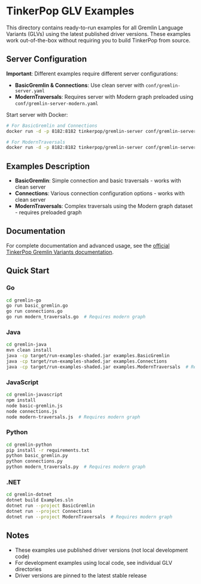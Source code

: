 <!--
Licensed to the Apache Software Foundation (ASF) under one or more
contributor license agreements.  See the NOTICE file distributed with
this work for additional information regarding copyright ownership.
The ASF licenses this file to You under the Apache License, Version 2.0
(the "License"); you may not use this file except in compliance with
the License.  You may obtain a copy of the License at

  http://www.apache.org/licenses/LICENSE-2.0

Unless required by applicable law or agreed to in writing, software
distributed under the License is distributed on an "AS IS" BASIS,
WITHOUT WARRANTIES OR CONDITIONS OF ANY KIND, either express or implied.
See the License for the specific language governing permissions and
limitations under the License.
-->

# TinkerPop GLV Examples

This directory contains ready-to-run examples for all Gremlin Language Variants (GLVs) using the latest published driver versions. These examples work out-of-the-box without requiring you to build TinkerPop from source.

## Server Configuration

**Important**: Different examples require different server configurations:

- **BasicGremlin & Connections**: Use clean server with `conf/gremlin-server.yaml`
- **ModernTraversals**: Requires server with Modern graph preloaded using `conf/gremlin-server-modern.yaml`

Start server with Docker:
```bash
# For BasicGremlin and Connections
docker run -d -p 8182:8182 tinkerpop/gremlin-server conf/gremlin-server.yaml

# For ModernTraversals  
docker run -d -p 8182:8182 tinkerpop/gremlin-server conf/gremlin-server-modern.yaml
```

## Examples Description

- **BasicGremlin**: Simple connection and basic traversals - works with clean server
- **Connections**: Various connection configuration options - works with clean server  
- **ModernTraversals**: Complex traversals using the Modern graph dataset - requires preloaded graph

## Documentation

For complete documentation and advanced usage, see the [official TinkerPop Gremlin Variants documentation](https://tinkerpop.apache.org/docs/current/reference/#gremlin-variants).

## Quick Start

### Go
```bash
cd gremlin-go
go run basic_gremlin.go
go run connections.go
go run modern_traversals.go  # Requires modern graph
```

### Java
```bash
cd gremlin-java
mvn clean install
java -cp target/run-examples-shaded.jar examples.BasicGremlin
java -cp target/run-examples-shaded.jar examples.Connections
java -cp target/run-examples-shaded.jar examples.ModernTraversals  # Requires modern graph
```

### JavaScript
```bash
cd gremlin-javascript
npm install
node basic-gremlin.js
node connections.js
node modern-traversals.js  # Requires modern graph
```

### Python
```bash
cd gremlin-python
pip install -r requirements.txt
python basic_gremlin.py
python connections.py
python modern_traversals.py  # Requires modern graph
```

### .NET
```bash
cd gremlin-dotnet
dotnet build Examples.sln
dotnet run --project BasicGremlin
dotnet run --project Connections
dotnet run --project ModernTraversals  # Requires modern graph
```

## Notes

- These examples use published driver versions (not local development code)
- For development examples using local code, see individual GLV directories
- Driver versions are pinned to the latest stable release

